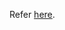 Refer [here](https://learn.microsoft.com/en-us/dotnet/core/tutorials/with-visual-studio-code?pivots=dotnet-6-0).
